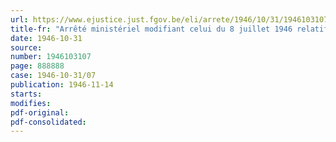 ```yaml
---
url: https://www.ejustice.just.fgov.be/eli/arrete/1946/10/31/1946103107/justel
title-fr: "Arrêté ministériel modifiant celui du 8 juillet 1946 relatif à la distribution des engrais azotés et potassiques"
date: 1946-10-31
source:
number: 1946103107
page: 888888
case: 1946-10-31/07
publication: 1946-11-14
starts:
modifies:
pdf-original:
pdf-consolidated:
---
```


